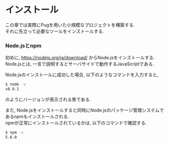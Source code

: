 # インストール
この章では実際にPugを用いた小規模なプロジェクトを構築する.  
それに先立って必要なツールをインストールする.

### Node.jsとnpm
初めに, https://nodejs.org/ja/download/ からNode.jsをインストールする.  
Node.jsとは, 一言で説明するとサーバサイドで動作するJavaScriptである.

Node.jsのインストールに成功した場合, 以下のようなコマンドを入力すると,

```bash
$ node -v
v8.9.1
```

のようにバージョンが表示される筈である.

また, Node.jsをインストールすると同時にNode.jsのパッケージ管理システムであるnpmもインストールされる.  
npmが正常にインストールされているかは, 以下のコマンドで確認する.

```bash
$ npm -v
5.6.0
```
